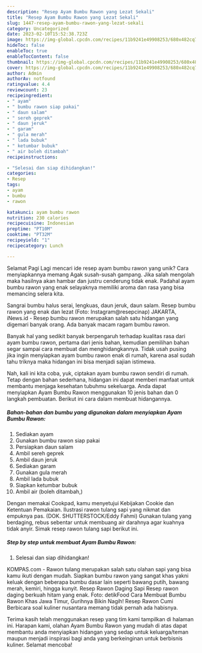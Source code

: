 ```yaml
---
description: "Resep Ayam Bumbu Rawon yang Lezat Sekali"
title: "Resep Ayam Bumbu Rawon yang Lezat Sekali"
slug: 1447-resep-ayam-bumbu-rawon-yang-lezat-sekali
category: Uncategorized
date: 2023-02-10T15:52:38.723Z
image: https://img-global.cpcdn.com/recipes/11b9241e49908253/680x482cq70/ayam-bumbu-rawon-foto-resep-utama.jpg
hideToc: false
enableToc: true
enableTocContent: false
thumbnail: https://img-global.cpcdn.com/recipes/11b9241e49908253/680x482cq70/ayam-bumbu-rawon-foto-resep-utama.jpg
cover: https://img-global.cpcdn.com/recipes/11b9241e49908253/680x482cq70/ayam-bumbu-rawon-foto-resep-utama.jpg
author: Admin
authorAv: notfound
ratingvalue: 4.4
reviewcount: 23
recipeingredient:
- " ayam"
- " bumbu rawon siap pakai"
- " daun salam"
- " sereh geprek"
- " daun jeruk"
- " garam"
- " gula merah"
- " lada bubuk"
- " ketumbar bubuk"
- " air boleh ditambah"
recipeinstructions:

- "Selesai dan siap dihidangkan!"
categories:
- Resep
tags:
- ayam
- bumbu
- rawon

katakunci: ayam bumbu rawon 
nutrition: 230 calories
recipecuisine: Indonesian
preptime: "PT10M"
cooktime: "PT32M"
recipeyield: "1"
recipecategory: Lunch

---
```



Selamat Pagi Lagi mencari ide resep ayam bumbu rawon yang unik? Cara menyiapkannya memang Agak susah-susah gampang. Jika salah mengolah maka hasilnya akan hambar dan justru cenderung tidak enak. Padahal ayam bumbu rawon yang enak selayaknya memiliki aroma dan rasa yang bisa memancing selera kita.


Sangrai bumbu halus serai, lengkuas, daun jeruk, daun salam. Resep bumbu rawon yang enak dan lezat (Foto: Instagram@resepcinap) JAKARTA, iNews.id - Resep bumbu rawon merupakan salah satu hidangan yang digemari banyak orang. Ada banyak macam ragam bumbu rawon.

Banyak hal yang sedikit banyak berpengaruh terhadap kualitas rasa dari ayam bumbu rawon, pertama dari jenis bahan, kemudian pemilihan bahan segar sampai cara membuat dan menghidangkannya. Tidak usah pusing jika ingin menyiapkan ayam bumbu rawon enak di rumah, karena asal sudah tahu triknya maka hidangan ini bisa menjadi sajian istimewa.


Nah, kali ini kita coba, yuk, ciptakan ayam bumbu rawon sendiri di rumah. Tetap dengan bahan sederhana, hidangan ini dapat memberi manfaat untuk membantu menjaga kesehatan tubuhmu sekeluarga. Anda dapat menyiapkan Ayam Bumbu Rawon menggunakan 10 jenis bahan dan 0 langkah pembuatan. Berikut ini cara dalam membuat hidangannya.

<!--inarticleads1-->

##### Bahan-bahan dan bumbu yang digunakan dalam menyiapkan Ayam Bumbu Rawon:

1. Sediakan  ayam
1. Gunakan  bumbu rawon siap pakai
1. Persiapkan  daun salam
1. Ambil  sereh geprek
1. Ambil  daun jeruk
1. Sediakan  garam
1. Gunakan  gula merah
1. Ambil  lada bubuk
1. Siapkan  ketumbar bubuk
1. Ambil  air (boleh ditambah,)


Dengan memakai Cookpad, kamu menyetujui Kebijakan Cookie dan Ketentuan Pemakaian. Ilustrasi rawon tulang sapi yang nikmat dan empuknya pas. (DOK. SHUTTERSTOCK/Eddy Fahmi) Gunakan tulang yang berdaging, rebus sebentar untuk membuang air darahnya agar kuahnya tidak anyir. Simak resep rawon tulang sapi berikut ini. 

<!--inarticleads2-->

##### Step by step untuk membuat Ayam Bumbu Rawon:


1. Selesai dan siap dihidangkan!

KOMPAS.com - Rawon tulang merupakan salah satu olahan sapi yang bisa kamu ikuti dengan mudah. Siapkan bumbu rawon yang sangat khas yakni keluak dengan beberapa bumbu dasar lain seperti bawang putih, bawang merah, kemiri, hingga kunyit. Resep Rawon Daging Sapi Resep rawon daging berkuah hitam yang enak. Foto: detikFood Cara Membuat Bumbu Rawon Khas Jawa Timur, Gurihnya Bikin Nagih! Resep Rawon Cumi Berbicara soal kuliner nusantara memang tidak pernah ada habisnya. 

Terima kasih telah menggunakan resep yang tim kami tampilkan di halaman ini. Harapan kami, olahan Ayam Bumbu Rawon yang mudah di atas dapat membantu anda menyiapkan hidangan yang sedap untuk keluarga/teman maupun menjadi inspirasi bagi anda yang berkeinginan untuk berbisnis kuliner. Selamat mencoba!
